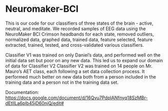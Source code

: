 # Neuromaker-BCI

This is our code for our classifiers of three states of the brain - active, neutral, and meditate. We recorded samples of EEG data using the NeuroMaker BCI Crimson headbands for each state, removed outliers, normalized data, graphed data, trained data, feature selected, feature extracted, trained, tested, and cross-validated various classifiers. 

Classifier V1 was trained on only Daniel’s data, and performed well on the initial data set but poor on any new data. This led us to expand our domain of data for Classifier V2
Classifier V2 was trained on 14 people on Mr. Mauro’s AET class, each following a set data collection process. It performed much better on new data both from a person included in the training data and a person not in the training data set. 

Documentation: https://docs.google.com/document/d/16Qvu7PdplANfnyq18SzMBr-dEtlILa6plb45jD60njQ/edit#
